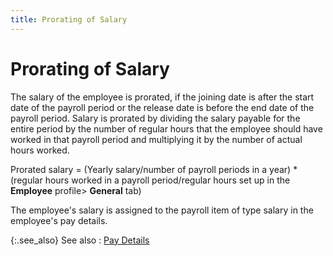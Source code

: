 ```yaml
---
title: Prorating of Salary
---
```


# Prorating of Salary


The salary of the employee is prorated, if the joining date is after  the start date of the payroll period or the release date is before the  end date of the payroll period. Salary is prorated by dividing the salary  payable for the entire period by the number of regular hours that the  employee should have worked in that payroll period and multiplying it  by the number of actual hours worked.


Prorated salary = (Yearly salary/number of payroll periods in a year)  \* (regular hours worked in a payroll period/regular hours set up in the  **Employee** profile> **General**  tab)


The employee's salary is assigned to the payroll item of type salary  in the employee's pay details.


{:.see_also}
See also
: [Pay Details]({{site.prl_baseurl}}/misc/pay_details.html)
